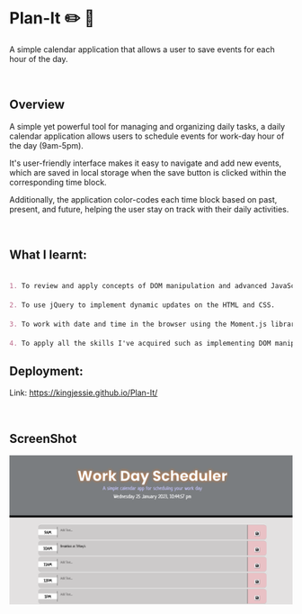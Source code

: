 # Plan-It ✏️ 📆 
A simple calendar application that allows a user to save events for each hour of the day.

<br>

## Overview
A simple yet powerful tool for managing and organizing daily tasks, a daily calendar application allows users to schedule events for work-day hour of the day (9am-5pm).

It's user-friendly interface makes it easy to navigate and add new events, which are saved in local storage when the save button is clicked within the corresponding time block. 

Additionally, the application color-codes each time block based on past, present, and future, helping the user stay on track with their daily activities.

<br>

## What I learnt:

```md

1. To review and apply concepts of DOM manipulation and advanced JavaScript in the development of the application.

2. To use jQuery to implement dynamic updates on the HTML and CSS.

3. To work with date and time in the browser using the Moment.js library.

4. To apply all the skills I've acquired such as implementing DOM manipulation strategies with jQuery, developing small games using JavaScript and jQuery, and creating time-based operations using Moment.js, in building the application.

```

## Deployment:
Link: https://kingjessie.github.io/Plan-It/


<br>

## ScreenShot
![index.html screenshot](./images/Screenshot%202023-01-25%20at%2022.45.24.png)
